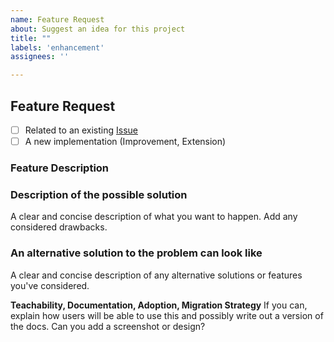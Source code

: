 ```yaml
---
name: Feature Request
about: Suggest an idea for this project
title: ""
labels: 'enhancement'
assignees: ''

---
```


## Feature Request

- [ ] Related to an existing [Issue](../../../../issues) 
- [ ] A new implementation (Improvement, Extension) 

### Feature Description
<!-- A clear and concise description of the feature you're requesting -->

### Description of the possible solution

A clear and concise description of what you want to happen. Add any considered drawbacks.

### An alternative solution to the problem can look like

A clear and concise description of any alternative solutions or features you've considered.

**Teachability, Documentation, Adoption, Migration Strategy**
If you can, explain how users will be able to use this and possibly write out a version of the docs.
Can you add a screenshot or design?
